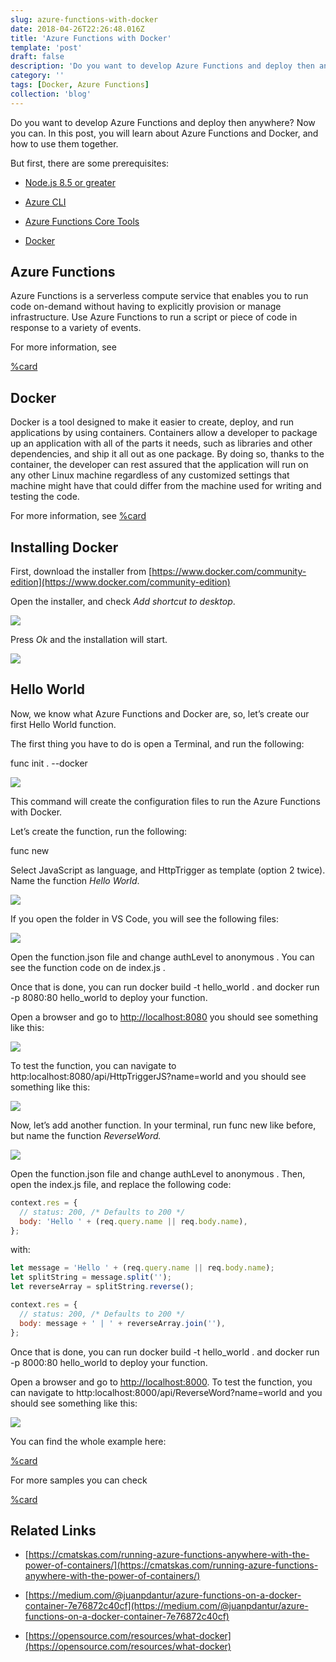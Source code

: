 ```yaml
---
slug: azure-functions-with-docker
date: 2018-04-26T22:26:48.016Z
title: 'Azure Functions with Docker'
template: 'post'
draft: false
description: 'Do you want to develop Azure Functions and deploy then anywhere? Now you can. In this post, you will learn about Azure Functions and Docker, and how to use them together. Azure Functions is a…'
category: ''
tags: [Docker, Azure Functions]
collection: 'blog'
---
```


Do you want to develop Azure Functions and deploy then anywhere? Now you can. In this post, you will learn about Azure Functions and Docker, and how to use them together.

But first, there are some prerequisites:

- [Node.js 8.5 or greater](https://nodejs.org/en/)

- [Azure CLI](https://docs.microsoft.com/en-us/cli/azure/install-azure-cli?view=azure-cli-latest)

- [Azure Functions Core Tools](https://docs.microsoft.com/en-us/azure/azure-functions/functions-run-local)

- [Docker](https://www.docker.com)

## Azure Functions

Azure Functions is a serverless compute service that enables you to run code on-demand without having to explicitly provision or manage infrastructure. Use Azure Functions to run a script or piece of code in response to a variety of events.

For more information, see

[%card](https://azure.microsoft.com/en-us/services/functions/)

## Docker

Docker is a tool designed to make it easier to create, deploy, and run applications by using containers. Containers allow a developer to package up an application with all of the parts it needs, such as libraries and other dependencies, and ship it all out as one package. By doing so, thanks to the container, the developer can rest assured that the application will run on any other Linux machine regardless of any customized settings that machine might have that could differ from the machine used for writing and testing the code.

For more information, see
[%card](https://www.docker.com/what-docker)

## Installing Docker

First, download the installer from [https://www.docker.com/community-edition](https://www.docker.com/community-edition)

Open the installer, and check _Add shortcut to desktop_.

![](https://cdn-images-1.medium.com/max/2000/1*P1WfzrgXasOf089h8xhD3Q.png)

Press _Ok_ and the installation will start.

![](https://cdn-images-1.medium.com/max/2000/1*1c0uhdPC8Gq5J9YaPPSTBQ.png)

## Hello World

Now, we know what Azure Functions and Docker are, so, let’s create our first Hello World function.

The first thing you have to do is open a Terminal, and run the following:

func init . --docker

![](https://cdn-images-1.medium.com/max/2000/1*TPhPC2SGwvLTMSmgzxOfRg.png)

This command will create the configuration files to run the Azure Functions with Docker.

Let’s create the function, run the following:

func new

Select JavaScript as language, and HttpTrigger as template (option 2 twice). Name the function _Hello World_.

![](https://cdn-images-1.medium.com/max/2000/1*s3RIYuKSNBWsnhVL2CpLzw.png)

If you open the folder in VS Code, you will see the following files:

![](https://cdn-images-1.medium.com/max/2000/1*_FBAWpQsyn2MtcWnoUSF7Q.png)

Open the function.json file and change authLevel to anonymous . You can see the function code on de index.js .

Once that is done, you can run docker build -t hello_world . and docker run -p 8080:80 hello_world to deploy your function.

Open a browser and go to [http://localhost:8080](http://localhost:8080) you should see something like this:

![](https://cdn-images-1.medium.com/max/2000/1*gtQWoVTVbICYcisYN_bGiQ.png)

To test the function, you can navigate to http:localhost:8080/api/HttpTriggerJS?name=world and you should see something like this:

![](https://cdn-images-1.medium.com/max/2000/1*P6u4FZTb2ZWoIYBdoCBT7A.png)

Now, let’s add another function. In your terminal, run func new like before, but name the function _ReverseWord._

![](https://cdn-images-1.medium.com/max/2000/1*7gLsojZMY9b_y9XYnVWcKQ.png)

Open the function.json file and change authLevel to anonymous . Then, open the index.js file, and replace the following code:

```js
context.res = {
  // status: 200, /* Defaults to 200 */
  body: 'Hello ' + (req.query.name || req.body.name),
};
```

with:

```js
let message = 'Hello ' + (req.query.name || req.body.name);
let splitString = message.split('');
let reverseArray = splitString.reverse();

context.res = {
  // status: 200, /* Defaults to 200 */
  body: message + ' | ' + reverseArray.join(''),
};
```

Once that is done, you can run docker build -t hello_world . and docker run -p 8000:80 hello_world to deploy your function.

Open a browser and go to [http://localhost:8000](http://localhost:8080). To test the function, you can navigate to http:localhost:8000/api/ReverseWord?name=world and you should see something like this:

![](https://cdn-images-1.medium.com/max/2000/1*IrFMy3Kwds15F7QHXt2w-w.png)

You can find the whole example here:

[%card](https://github.com/teban3010/AzureFunctionsDockerDemo)

For more samples you can check

[%card](https://github.com/Azure/Azure-Functions/wiki/Samples-and-content)

## Related Links

- [https://cmatskas.com/running-azure-functions-anywhere-with-the-power-of-containers/](https://cmatskas.com/running-azure-functions-anywhere-with-the-power-of-containers/)

- [https://medium.com/@juanpdantur/azure-functions-on-a-docker-container-7e76872c40cf](https://medium.com/@juanpdantur/azure-functions-on-a-docker-container-7e76872c40cf)

- [https://opensource.com/resources/what-docker](https://opensource.com/resources/what-docker)
